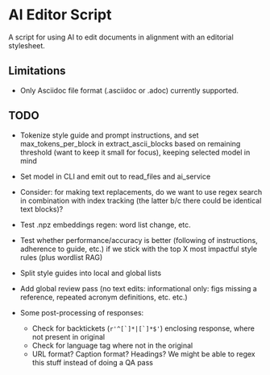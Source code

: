 
# AI Editor Script

A script for using AI to edit documents in alignment with an editorial stylesheet.

## Limitations

* Only Asciidoc file format (.asciidoc or .adoc) currently supported.

## TODO

* Tokenize style guide and prompt instructions, and set max_tokens_per_block in extract_ascii_blocks based on remaining threshold (want to keep it small for focus), keeping selected model in mind

* Set model in CLI and emit out to read_files and ai_service

* Consider: for making text replacements, do we want to use regex search in combination with index tracking (the latter b/c there could be identical text blocks)?

* Test .npz embeddings regen: word list change, etc.

* Test whether performance/accuracy is better (following of instructions, adherence to guide, etc.) if we stick with the top X most impactful style rules (plus wordlist RAG)

* Split style guides into local and global lists

* Add global review pass (no text edits: informational only: figs missing a reference, repeated acronym definitions, etc. etc.)

* Some post-processing of responses:
  * Check for backtickets (```r'^[`]*|[`]*$'```) enclosing response, where not present in original
  * Check for language tag where not in the original
  * URL format? Caption format? Headings? We might be able to regex this stuff instead of doing a QA pass 
